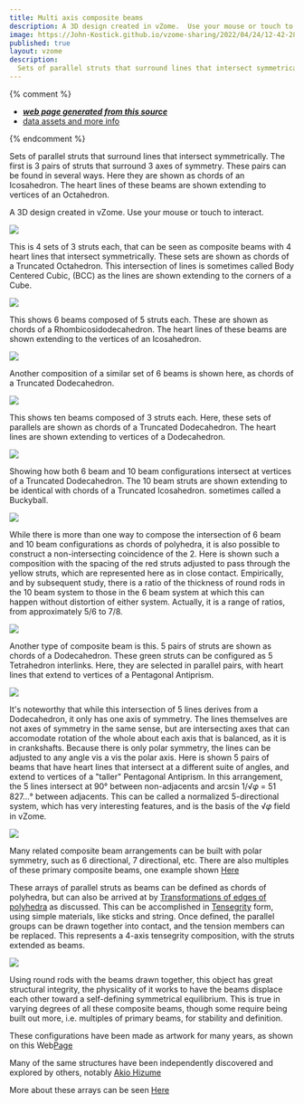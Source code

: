 ```yaml
---
title: Multi axis composite beams
description: A 3D design created in vZome.  Use your mouse or touch to interact.
image: https://John-Kostick.github.io/vzome-sharing/2022/04/24/12-42-28-Multi-axis-composite-beams/Multi-axis-composite-beams.png
published: true
layout: vzome
description:
  Sets of parallel struts that surround lines that intersect symmetrically.  
---
```


{% comment %}
 - [***web page generated from this source***](<https://John-Kostick.github.io/vzome-sharing/2022/04/24/Multi-axis-composite-beams-12-42-28.html>)
 - [data assets and more info](<https://github.com/John-Kostick/vzome-sharing/tree/main/2022/04/24/12-42-28-Multi-axis-composite-beams/>)
 
{% endcomment %}

  Sets of parallel struts that surround lines that intersect symmetrically. The first is 3 pairs of struts that surround 3 axes of symmetry.  These pairs can be found in several ways.  Here they are shown as chords of an Icosahedron.  The heart lines of these beams are shown extending to vertices of an Octahedron.

A 3D design created in vZome.  Use your mouse or touch to interact.

<vzome-viewer style="width: 100%; height: 65vh;"
       src="https://John-Kostick.github.io/vzome-sharing/2022/04/24/12-42-28-Multi-axis-composite-beams/Multi-axis-composite-beams.vZome" >
  <img src="https://John-Kostick.github.io/vzome-sharing/2022/04/24/12-42-28-Multi-axis-composite-beams/Multi-axis-composite-beams.png" />
</vzome-viewer>

This is 4 sets of 3 struts each, that can be seen as composite beams with 4 heart lines that intersect symmetrically.  These sets are shown as chords of a Truncated Octahedron. This intersection of lines is sometimes called Body Centered Cubic, (BCC) as the lines are shown extending to the corners of a Cube.

<vzome-viewer style="width: 100%; height: 65vh;"
      src="https://John-Kostick.github.io/vzome-sharing/2022/04/24/12-43-24-Tetraxis-as-ChordsvZome/Tetraxis-as-ChordsvZome.vZome" >
 <img src="https://John-Kostick.github.io/vzome-sharing/2022/04/24/12-43-24-Tetraxis-as-ChordsvZome/Tetraxis-as-ChordsvZome.png" />
</vzome-viewer>

This shows 6 beams composed of 5 struts each.  These are shown as chords of a Rhombicosidodecahedron.  The heart lines of these beams are shown extending to the vertices of an Icosahedron.  

<vzome-viewer style="width: 100%; height: 65vh;"
      src="https://John-Kostick.github.io/vzome-sharing/2022/04/24/12-44-25-Six-axis-as-chords/Six-axis-as-chords.vZome" >
 <img src="https://John-Kostick.github.io/vzome-sharing/2022/04/24/12-44-25-Six-axis-as-chords/Six-axis-as-chords.png" />
</vzome-viewer>

Another composition of a similar set of 6 beams is shown here, as chords of a Truncated Dodecahedron.  

<vzome-viewer style="width: 100%; height: 65vh;"
      src="https://John-Kostick.github.io/vzome-sharing/2022/04/24/12-50-52-6-axis-as-chords-2/6-axis-as-chords-2.vZome" >
 <img src="https://John-Kostick.github.io/vzome-sharing/2022/04/24/12-50-52-6-axis-as-chords-2/6-axis-as-chords-2.png" />
</vzome-viewer>

This shows ten beams composed of 3 struts each.  Here, these sets of parallels are shown as chords of a Truncated Dodecahedron.  The heart lines are shown extending to vertices of a Dodecahedron.  

<vzome-viewer style="width: 100%; height: 65vh;"
      src="https://John-Kostick.github.io/vzome-sharing/2022/04/24/12-49-33-10-axis-as-chords/10-axis-as-chords.vZome" >
 <img src="https://John-Kostick.github.io/vzome-sharing/2022/04/24/12-49-33-10-axis-as-chords/10-axis-as-chords.png" />
</vzome-viewer>

Showing how both 6 beam and 10 beam configurations intersect at vertices of a Truncated Dodecahedron.  The 10 beam struts are shown extending to be identical with chords of a Truncated Icosahedron. sometimes called a Buckyball.

<vzome-viewer style="width: 100%; height: 65vh;"
      src="https://John-Kostick.github.io/vzome-sharing/2022/04/24/12-53-34-16-axis-in-TD/16-axis-in-TD.vZome" >
 <img src="https://John-Kostick.github.io/vzome-sharing/2022/04/24/12-53-34-16-axis-in-TD/16-axis-in-TD.png" />
</vzome-viewer>

While there is more than one way to compose the intersection of 6 beam and 10 beam configurations as chords of polyhedra, it is also possible to construct a non-intersecting coincidence of the 2.  Here is shown such a composition with the spacing of the red struts adjusted to pass through the yellow struts, which are represented here as in close contact.  Empirically, and by subsequent study, there is a ratio of the thickness of round rods
in the 10 beam system to those in the 6 beam system at which this can happen without distortion of either system.  Actually, it is a range of ratios, from approximately 5/6 to 7/8. 

<vzome-viewer style="width: 100%; height: 65vh;"
      src="https://John-Kostick.github.io/vzome-sharing/2022/04/24/12-54-33-16-axis-strutsvZome/16-axis-strutsvZome.vZome" >
 <img src="https://John-Kostick.github.io/vzome-sharing/2022/04/24/12-54-33-16-axis-strutsvZome/16-axis-strutsvZome.png" />
</vzome-viewer>

Another type of composite beam is this.  5 pairs of struts are shown as chords of a Dodecahedron.  These green struts can be configured as 5 Tetrahedron interlinks.  Here, they are selected in parallel pairs, with heart lines that extend to vertices of a Pentagonal Antiprism.  

<vzome-viewer style="width: 100%; height: 65vh;"
      src="https://John-Kostick.github.io/vzome-sharing/2022/04/24/12-57-55-5-pair-as-chords/5-pair-as-chords.vZome" >
 <img src="https://John-Kostick.github.io/vzome-sharing/2022/04/24/12-57-55-5-pair-as-chords/5-pair-as-chords.png" />
</vzome-viewer>

It's noteworthy that while this intersection of 5 lines derives from a Dodecahedron, it only has one axis of symmetry.  The lines themselves are not axes of symmetry in the same sense, but are intersecting axes that can accomodate rotation of the whole about each axis that is balanced, as it is in crankshafts.  Because there is only polar symmetry, the lines can be adjusted to any angle vis a vis the polar axis.  Here is shown 5 pairs of beams that have heart lines that intersect at a different suite of angles, and extend to vertices of a "taller" Pentagonal Antiprism.  In this arrangement, the 5 lines intersect at 90° between non-adjacents and arcsin 1/√𝜑 = 51 827...° between adjacents.  This can be called a normalized 5-directional system, which has very interesting features, and is the basis of the √𝜑 field in vZome.  

<vzome-viewer style="width: 100%; height: 65vh;"
      src="https://John-Kostick.github.io/vzome-sharing/2022/04/24/12-58-34-5-beams/5-beams.vZome" >
 <img src="https://John-Kostick.github.io/vzome-sharing/2022/04/24/12-58-34-5-beams/5-beams.png" />
</vzome-viewer>

Many related composite beam arrangements can be built with polar symmetry, such as 6 directional, 7 directional, etc.  There are also multiples of these primary composite beams, one example shown [Here](https://john-kostick.github.io/vzome-sharing/2022/01/17/Cartesian-array-14-21-50.html)

These arrays of parallel struts as beams can be defined as chords of polyhedra, but can also be arrived at by [Transformations of edges of polyhedra](https://john-kostick.github.io/vzome-sharing/2022/03/01/6-strut-tensegrity-13-10-58.html) as discussed.  This can be accomplished in [Tensegrity](https://en.wikipedia.org/wiki/Tensegrity) form, using simple materials, like sticks and string.  Once defined, the parallel groups can be drawn together into contact, and the tension members can be replaced.  This represents a 4-axis tensegrity composition, with the struts extended as beams.  

<vzome-viewer style="width: 100%; height: 65vh;"
      src="https://John-Kostick.github.io/vzome-sharing/2022/04/25/13-14-32-Tetraxis-as-Tensegrity-extendedvZome/Tetraxis-as-Tensegrity-extendedvZome.vZome" >
 <img src="https://John-Kostick.github.io/vzome-sharing/2022/04/25/13-14-32-Tetraxis-as-Tensegrity-extendedvZome/Tetraxis-as-Tensegrity-extendedvZome.png" />
</vzome-viewer>

Using round rods with the beams drawn together, this object has great structural integrity, the physicality of it works to have the beams displace each other toward a self-defining symmetrical equilibrium.  This is true in varying degrees of all these composite beams, though some require being built out more, i.e. multiples of primary beams, for stability and definition.  

These configurations have been made as artwork for many years, as shown on this Web[Page](http://www.kosticks.com/star-photos.html)

Many of the same structures have been independently discovered and explored by others, notably [Akio Hizume](http://starcage.org/englishindex.html)  

More about these arrays can be seen [Here](https://john-kostick.github.io/vzome-sharing/2022/04/27/Six-block-TO-07-49-35.html)



